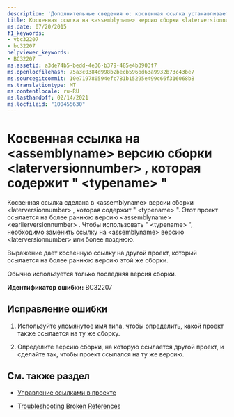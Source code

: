 ```yaml
---
description: 'Дополнительные сведения о: косвенная ссылка устанавливается в версию сборки <assemblyname> <laterversionnumber> , которая содержит " <typename> "'
title: Косвенная ссылка на <assemblyname> версию сборки <laterversionnumber> , которая содержит " <typename> "
ms.date: 07/20/2015
f1_keywords:
- vbc32207
- bc32207
helpviewer_keywords:
- BC32207
ms.assetid: a3de74b5-bedd-4e36-b379-485e4b3903f7
ms.openlocfilehash: 75a3c0384d998b2becb596bd63a9932b73c43be7
ms.sourcegitcommit: 10e719780594efc781b15295e499c66f316068b8
ms.translationtype: MT
ms.contentlocale: ru-RU
ms.lasthandoff: 02/14/2021
ms.locfileid: "100455630"
---
```

# <a name="indirect-reference-is-being-made-to-assembly-assemblyname-version-laterversionnumber-which-contains-typename"></a>Косвенная ссылка на \<assemblyname> версию сборки \<laterversionnumber> , которая содержит " \<typename> "

Косвенная ссылка сделана в \<assemblyname> версии сборки \<laterversionnumber> , которая содержит " \<typename> ". Этот проект ссылается на более раннюю версию \<assemblyname> \<earlierversionnumber> . Чтобы использовать " \<typename> ", необходимо заменить ссылку на \<assemblyname> версию \<laterversionnumber> или более позднюю.  
  
 Выражение дает косвенную ссылку на другой проект, который ссылается на более раннюю версию этой же сборки.  
  
 Обычно используется только последняя версия сборки.  
  
 **Идентификатор ошибки:** BC32207  
  
## <a name="to-correct-this-error"></a>Исправление ошибки  
  
1. Используйте упомянутое имя типа, чтобы определить, какой проект также ссылается на ту же сборку.  
  
2. Определите версию сборки, на которую ссылается другой проект, и сделайте так, чтобы проект ссылался на ту же версию.  
  
## <a name="see-also"></a>См. также раздел

- [Управление ссылками в проекте](/visualstudio/ide/managing-references-in-a-project)

- [Troubleshooting Broken References](/visualstudio/ide/troubleshooting-broken-references)
